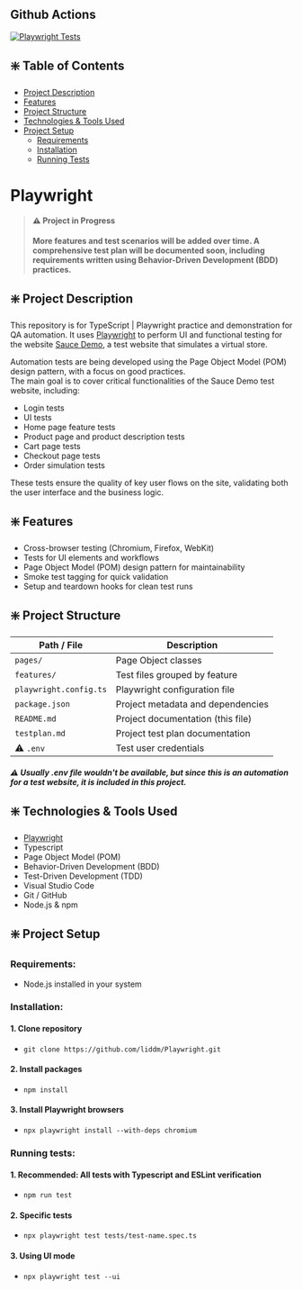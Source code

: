 ## Github Actions

[![Playwright Tests](https://github.com/liddm/Playwright/actions/workflows/playwright.yml/badge.svg)](https://github.com/liddm/Playwright/actions/workflows/playwright.yml)

## ❇️ Table of Contents
- [Project Description](#️-project-description)
- [Features](#️-features)
- [Project Structure](#️-project-structure)
- [Technologies & Tools Used](#️-technologies--tools-used)
- [Project Setup](#️-project-setup)
  - [Requirements](#requirements)
  - [Installation](#installation)
  - [Running Tests](#running-tests)

# Playwright

> #### ⚠️ Project in Progress  
> **More features and test scenarios will be added over time. A comprehensive test plan will be documented soon, including requirements written using Behavior-Driven Development (BDD) practices.**

## ❇️ Project Description

This repository is for TypeScript | Playwright practice and demonstration for QA automation. It uses [Playwright](https://playwright.dev/) to perform UI and functional testing for the website [Sauce Demo](https://www.saucedemo.com/), a test website that simulates a virtual store.

Automation tests are being developed using the Page Object Model (POM) design pattern, with a focus on good practices.  
The main goal is to cover critical functionalities of the Sauce Demo test website, including:

- Login tests  
- UI tests  
- Home page feature tests  
- Product page and product description tests  
- Cart page tests  
- Checkout page tests  
- Order simulation tests  

These tests ensure the quality of key user flows on the site, validating both the user interface and the business logic.

## ❇️ Features

- Cross-browser testing (Chromium, Firefox, WebKit)  
- Tests for UI elements and workflows  
- Page Object Model (POM) design pattern for maintainability  
- Smoke test tagging for quick validation  
- Setup and teardown hooks for clean test runs  


## ❇️ Project Structure

| Path / File                     | Description                                        |
|---------------------------------|----------------------------------------------------|
| `pages/`                        | Page Object classes                                |
| `features/`                     | Test files grouped by feature                      |
| `playwright.config.ts`          | Playwright configuration file                      |
| `package.json`                  | Project metadata and dependencies                  |
| `README.md`                     | Project documentation (this file)                  |
| `testplan.md`                   | Project test plan documentation                    |
| ⚠️ `.env`                      | Test user credentials                               |

##### ⚠️ _Usually .env file wouldn't be available, but since this is an automation for a test website, it is included in this project._  

## ❇️ Technologies & Tools Used

- [Playwright](https://playwright.dev/)  
- Typescript  
- Page Object Model (POM)  
- Behavior-Driven Development (BDD)  
- Test-Driven Development (TDD)  
- Visual Studio Code  
- Git / GitHub  
- Node.js & npm


## ❇️ Project Setup
### Requirements:
- Node.js installed in your system

### Installation:
#### 1. Clone repository
- ```git clone https://github.com/liddm/Playwright.git```
#### 2. Install packages
- ```npm install```
#### 3. Install Playwright browsers
- ```npx playwright install --with-deps chromium```



### Running tests:
#### 1. Recommended: All tests with Typescript and ESLint verification
- ```npm run test```
#### 2. Specific tests
- ```npx playwright test tests/test-name.spec.ts```
#### 3. Using UI mode
- ```npx playwright test --ui```


